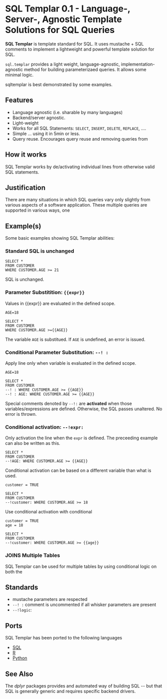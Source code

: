 # SQL Templar 0.1 - Language-, Server-, Agnostic Template Solutions for SQL Queries

**SQL Templar** is template standard for SQL. It uses mustache + SQL comments 
to implement a lightweight and powerful template solution for SQL.  


`sql.templar` provides a light weight, language-agnostic, implementation-agnostic 
method for building parameterizaed queries.  It allows some minimal logic.

sqltemplar is best demonstrated by some examples.


## Features 

 - Language agnostic (i.e. sharable by many languages)
 - Backend/server agnostic.
 - Light-weight
 - Works for all SQL Statements: `SELECT`, `INSERT`, `DELETE`, `REPLACE`, ....
 - Simple ... using it in 5min or less.  
 - Query reuse. Encourages query reuse and removing queries from  

    
## How it works

SQL Templar works by de/activating individual lines from otherwise valid SQL 
statements. 


## Justification 

There are many situations in which SQL queries vary only slightly from various
aspects of a software application. These multiple queries are supported in 
various ways, one


## Example(s)

Some basic examples showing SQL Templar abilities:

### Standard SQL is unchanged 

    SELECT *
    FROM CUSTOMER
    WHERE CUSTOMER.AGE >= 21
    
SQL is unchanged. 


### Parameter Substitition: `{{expr}}`

Values in {{expr}} are evaluated in the defined scope. 

    AGE=18
    
    SELECT *
    FROM CUSTOMER
    WHERE CUSTOMER.AGE >={{AGE}}
    
The variable `AGE` is substitued.  If `AGE` is undefined, an error is issued. 


### Conditional Parameter Substitution: `--! :`

Apply line only when variable is evaluated in the defined scope.

    AGE=18 
    
    SELECT *
    FROM CUSTOMER
    --! : WHERE CUSTOMER.AGE >= {{AGE}}
    --! : AGE: WHERE CUSTOMER.AGE >= {{AGE}}
    
Special comments denoted by `--!:` are **activated** when those 
variables/expressions are defined.  Otherwise, the SQL passes unaltered. No 
error is thrown.


### Conditional activation: `--!expr:`

Only activation the line when the `expr` is defined.  The preceeding example
can also be written as this.

    SELECT *
    FROM CUSTOMER
    --!AGE: WHERE CUSTOMER.AGE >= {{AGE}} 


Conditional activation can be based on a different variable than what is used.

    customer = TRUE
    
    SELECT *
    FROM CUSTOMER
    --!customer: WHERE CUSTOMER.AGE >= 18
       

Use conditional activation with conditional 

    customer = TRUE
    age = 18
    
    SELECT *
    FROM CUSTOMER
    --!customer: WHERE CUSTOMER.AGE >= {{age}}


### JOINS Multiple Tables 

SQL Templar can be used for multiple tables by using conditional logic on both
the 


## Standards

 * mustache parameters are respected
 * `--! :` comment is uncommented if all whisker parameters are present
 * `--!logic`:  


## Ports 

SQL Templar has been ported to the following languages

 - [SQL](...)
 - [R](https://cran.r-project.org/package=sql.templar)
 - [Python](...)
 

## See Also 

The *dplyr* packages provides and automated way of building SQL -- but that SQL 
is generally generic and requires specific backend drivers.


